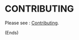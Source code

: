 # CONTRIBUTING #

Please see : [Contributing](https://donatinator.org/project/contributing/).

(Ends)
